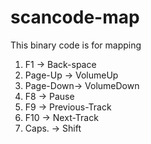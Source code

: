 # scancode-map

This binary code is for mapping 

1. F1       -> Back-space
2. Page-Up  -> VolumeUp
3. Page-Down-> VolumeDown
4. F8 -> Pause
5. F9 -> Previous-Track
6. F10 -> Next-Track
7. Caps. -> Shift